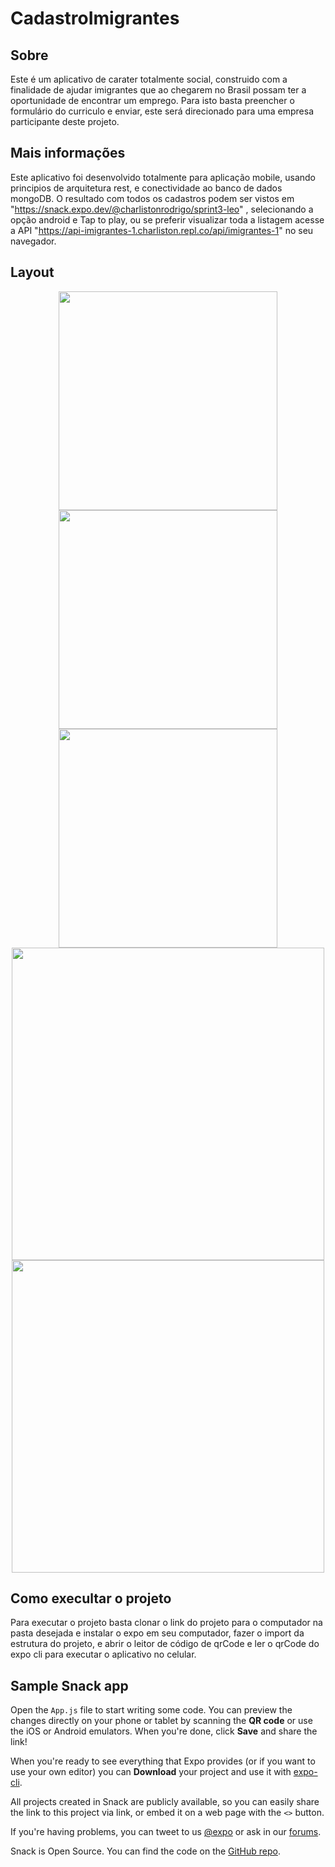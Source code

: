 # CadastroImigrantes

## Sobre

Este é um aplicativo de carater totalmente social, construido com a finalidade de ajudar imigrantes que ao chegarem no Brasil possam ter a oportunidade de encontrar um emprego. Para isto basta preencher o formulário do curriculo e enviar, este será direcionado para uma empresa participante deste projeto.  

## Mais informações 

Este aplicativo foi desenvolvido totalmente para aplicação mobile, usando principios de arquitetura rest, e conectividade ao banco de dados mongoDB. O resultado 
com todos os cadastros podem ser vistos em "https://snack.expo.dev/@charlistonrodrigo/sprint3-leo" , selecionando a opção android e Tap to play, ou se preferir visualizar toda a listagem acesse a API "https://api-imigrantes-1.charliston.repl.co/api/imigrantes-1" no seu navegador.

## Layout

<p align="center">
  <img width="350" src="">
  <img width="350" src="">
  <img width="350" src="">
  <img width="500" src="">
  <img width="500" src="">
</P>

## Como execultar o projeto

Para executar o projeto basta clonar o link do projeto para o computador na pasta desejada e instalar o expo em seu computador, fazer o import da estrutura do projeto, e abrir o leitor de código de qrCode e ler o qrCode do expo cli para executar o aplicativo no celular.


## Sample Snack app

Open the `App.js` file to start writing some code. You can preview the changes directly on your phone or tablet by scanning the **QR code** or use the iOS or Android emulators. When you're done, click **Save** and share the link!

When you're ready to see everything that Expo provides (or if you want to use your own editor) you can **Download** your project and use it with [expo-cli](https://docs.expo.io/get-started/installation).

All projects created in Snack are publicly available, so you can easily share the link to this project via link, or embed it on a web page with the `<>` button.

If you're having problems, you can tweet to us [@expo](https://twitter.com/expo) or ask in our [forums](https://forums.expo.io/c/snack).

Snack is Open Source. You can find the code on the [GitHub repo](https://github.com/expo/snack).
